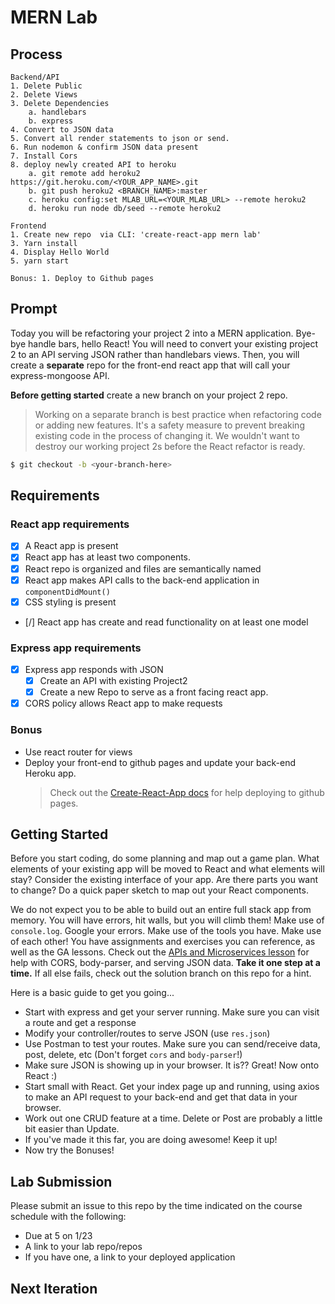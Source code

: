# MERN Lab

## Process

    Backend/API
    1. Delete Public
    2. Delete Views
    3. Delete Dependencies
        a. handlebars
        b. express
    4. Convert to JSON data
    5. Convert all render statements to json or send.
    6. Run nodemon & confirm JSON data present
    7. Install Cors
    8. deploy newly created API to heroku
        a. git remote add heroku2 https://git.heroku.com/<YOUR_APP_NAME>.git
        b. git push heroku2 <BRANCH_NAME>:master
        c. heroku config:set MLAB_URL=<YOUR_MLAB_URL> --remote heroku2
        d. heroku run node db/seed --remote heroku2

    Frontend
    1. Create new repo  via CLI: 'create-react-app mern lab'
    3. Yarn install
    4. Display Hello World
    5. yarn start
    
    Bonus: 1. Deploy to Github pages

## Prompt

Today you will be refactoring your project 2 into a MERN application. Bye-bye handle bars, hello React! You will need to convert your existing project 2 to an API serving JSON rather than handlebars views. Then, you will create a **separate** repo for the front-end react app that will call your express-mongoose API.

**Before getting started** create a new branch on your project 2 repo.

> Working on a separate branch is best practice when refactoring code or adding new features. It's a safety measure to prevent breaking existing code in the process of changing it. We wouldn't want to destroy our working project 2s before the React refactor is ready.

```bash
$ git checkout -b <your-branch-here>
```

## Requirements

### React app requirements

* [X] A React app is present
* [X] React app has at least two components.
* [X] React repo is organized and files are semantically named
* [X] React app makes API calls to the back-end application in `componentDidMount()`
* [X] CSS styling is present
* [/] React app has create and read functionality on at least one model

### Express app requirements

* [X] Express app responds with JSON
    * [X] Create an API with existing Project2
    * [X] Create a new Repo to serve as a front facing react app.
* [X] CORS policy allows React app to make requests

### Bonus

* Use react router for views
* Deploy your front-end to github pages and update your back-end Heroku app.
    > Check out the [Create-React-App docs](https://github.com/facebookincubator/create-react-app/blob/master/packages/react-scripts/template/README.md) for help deploying to github pages.

## Getting Started

Before you start coding, do some planning and map out a game plan. What elements of your existing app will be moved to React and what elements will stay? Consider the existing interface of your app. Are there parts you want to change? Do a quick paper sketch to map out your React components.

We do not expect you to be able to build out an entire full stack app from memory. You will have errors, hit walls, but you will climb them! Make use of `console.log`. Google your errors. Make use of the tools you have. Make use of each other! You have assignments and exercises you can reference, as well as the GA lessons. Check out the [APIs and Microservices lesson](https://git.generalassemb.ly/ga-wdi-lessons/express-apis-microservices) for help with CORS, body-parser, and serving JSON data. **Take it one step at a time.** If all else fails, check out the solution branch on this repo for a hint.

Here is a basic guide to get you going...

* Start with express and get your server running. Make sure you can visit a route and get a response
* Modify your controller/routes to serve JSON (use `res.json`)
* Use Postman to test your routes. Make sure you can send/receive data, post, delete, etc (Don't forget `cors` and `body-parser`!)
* Make sure JSON is showing up in your browser. It is?? Great! Now onto React :)
* Start small with React. Get your index page up and running, using axios to make an API request to your back-end and get that data in your browser.
* Work out one CRUD feature at a time. Delete or Post are probably a little bit easier than Update.
* If you've made it this far, you are doing awesome! Keep it up!
* Now try the Bonuses!

## Lab Submission

Please submit an issue to this repo by the time indicated on the course schedule with the following:

* Due at 5 on 1/23
* A link to your lab repo/repos
* If you have one, a link to your deployed application


## Next Iteration
<!-- Make the instructions an array in the MongoDB
Map the instructions to a list on the React side -->
